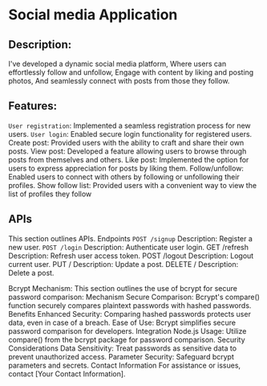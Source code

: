 # Social media Application

## Description:
I've developed a dynamic social media platform,
Where users can effortlessly follow and unfollow,
Engage with content by liking and posting photos,
And seamlessly connect with posts from those they follow.

## Features:
 `User registration`: Implemented a seamless registration process for new users.
 `User login`: Enabled secure login functionality for registered users.
Create post: Provided users with the ability to craft and share their own posts.
View post: Developed a feature allowing users to browse through posts from themselves and others.
Like post: Implemented the option for users to express appreciation for posts by liking them.
Follow/unfollow: Enabled users to connect with others by following or unfollowing their profiles.
Show follow list: Provided users with a convenient way to view the list of profiles they follow

## APIs
This section outlines APIs.
Endpoints
`POST /signup`
Description: Register a new user.
`POST /login`
Description: Authenticate user login.
GET /refresh
Description: Refresh user access token.
POST /logout
Description: Logout current user. 
PUT /
Description: Update a post.
DELETE /
Description: Delete a post.

Bcrypt Mechanism:
This section outlines the use of bcrypt for secure password comparison:
Mechanism
Secure Comparison: Bcrypt's compare() function securely compares plaintext passwords with hashed passwords.
Benefits
Enhanced Security: Comparing hashed passwords protects user data, even in case of a breach.
Ease of Use: Bcrypt simplifies secure password comparison for developers.
Integration
Node.js Usage: Utilize compare() from the bcrypt package for password comparison.
Security Considerations
Data Sensitivity: Treat passwords as sensitive data to prevent unauthorized access.
Parameter Security: Safeguard bcrypt parameters and secrets.
Contact Information
For assistance or issues, contact [Your Contact Information].




